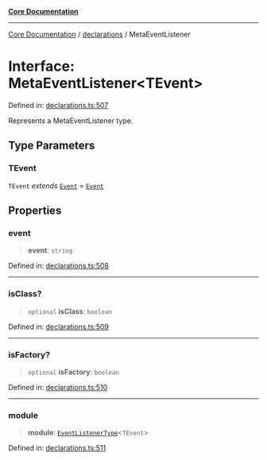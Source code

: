 [**Core Documentation**](../../README.md)

***

[Core Documentation](../../README.md) / [declarations](../README.md) / MetaEventListener

# Interface: MetaEventListener\<TEvent\>

Defined in: [declarations.ts:507](https://github.com/stonemjs/core/blob/3581a30de158e951ead319c3cc6abead0be9639f/src/declarations.ts#L507)

Represents a MetaEventListener type.

## Type Parameters

### TEvent

`TEvent` *extends* [`Event`](../../events/Event/classes/Event.md) = [`Event`](../../events/Event/classes/Event.md)

## Properties

### event

> **event**: `string`

Defined in: [declarations.ts:508](https://github.com/stonemjs/core/blob/3581a30de158e951ead319c3cc6abead0be9639f/src/declarations.ts#L508)

***

### isClass?

> `optional` **isClass**: `boolean`

Defined in: [declarations.ts:509](https://github.com/stonemjs/core/blob/3581a30de158e951ead319c3cc6abead0be9639f/src/declarations.ts#L509)

***

### isFactory?

> `optional` **isFactory**: `boolean`

Defined in: [declarations.ts:510](https://github.com/stonemjs/core/blob/3581a30de158e951ead319c3cc6abead0be9639f/src/declarations.ts#L510)

***

### module

> **module**: [`EventListenerType`](../type-aliases/EventListenerType.md)\<`TEvent`\>

Defined in: [declarations.ts:511](https://github.com/stonemjs/core/blob/3581a30de158e951ead319c3cc6abead0be9639f/src/declarations.ts#L511)
